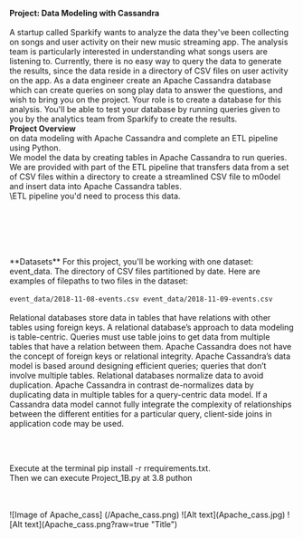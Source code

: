 **Project: Data Modeling with Cassandra**  <br><br>
A startup called Sparkify wants to analyze the data they've been collecting on songs and user activity on their new music streaming app. The analysis team is particularly interested in understanding what songs users are listening to. Currently, there is no easy way to query the data to generate the results, since the data reside in a directory of CSV 
files on user activity on the app.
As a data engineer  create an Apache Cassandra database which can create queries on song play data to answer the questions, and wish to bring you on the project. Your role is to create a database for this analysis. You'll be able to test your database by running queries given to you by the analytics team from Sparkify 
to create the results.<br>
**Project Overview** <br>
 on data modeling with Apache Cassandra and complete an ETL pipeline using Python.<br> We  model the  data by creating tables in Apache Cassandra to run queries.
<br>We are provided with part of the ETL pipeline that transfers data from a set of CSV files within a directory to create a streamlined CSV file to m0odel and 
insert data into Apache Cassandra tables.<br>
\ETL pipeline you'd need to process this data. 
<br>
<br>
<br>
<br>
 
<br>
<br>
 **Datasets**
For this project, you'll be working with one dataset: event_data. The directory of CSV files partitioned by date. Here are examples of 
filepaths to two files in the dataset:

`event_data/2018-11-08-events.csv
event_data/2018-11-09-events.csv`
<br>
<br>
Relational databases store data in tables that have relations with other tables using foreign keys. A relational database’s approach to data modeling is table-centric. Queries must use table joins to get data from multiple tables that have a relation between them. Apache Cassandra does not have the concept of foreign keys or relational integrity. Apache Cassandra’s data model is based around designing efficient queries; queries that don’t involve multiple tables. Relational databases normalize data to avoid duplication. Apache Cassandra in contrast de-normalizes data by duplicating data in multiple tables for a query-centric data model. If a Cassandra data model cannot fully integrate the complexity of relationships between the different entities for a particular query, client-side joins in application code may be used.

<br>
<br>

Execute at the terminal pip install -r rrequirements.txt. <br>
Then we can execute Project_1B.py at 3.8 puthon

<br>
<br>
![Image of Apache_cass]
(/Apache_cass.png) 
![Alt text](Apache_cass.jpg) 
![Alt text](Apache_cass.png?raw=true "Title")

